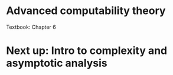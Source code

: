 
# Advanced computability theory

Textbook: Chapter 6

# Next up: Intro to complexity and asymptotic analysis
